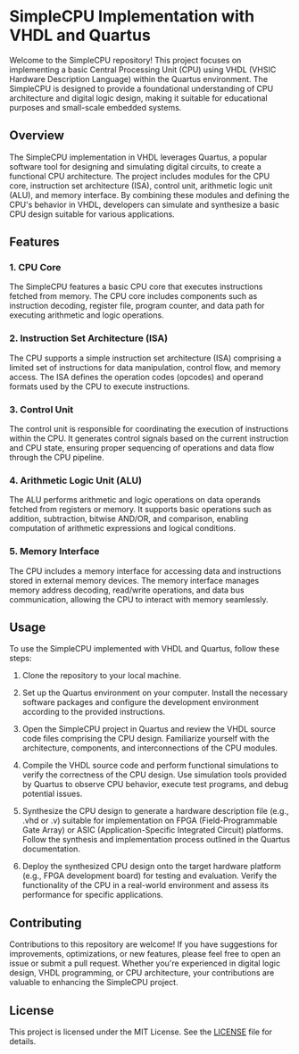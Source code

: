# SimpleCPU Implementation with VHDL and Quartus

Welcome to the SimpleCPU repository! This project focuses on implementing a basic Central Processing Unit (CPU) using VHDL (VHSIC Hardware Description Language) within the Quartus environment. The SimpleCPU is designed to provide a foundational understanding of CPU architecture and digital logic design, making it suitable for educational purposes and small-scale embedded systems.

## Overview

The SimpleCPU implementation in VHDL leverages Quartus, a popular software tool for designing and simulating digital circuits, to create a functional CPU architecture. The project includes modules for the CPU core, instruction set architecture (ISA), control unit, arithmetic logic unit (ALU), and memory interface. By combining these modules and defining the CPU's behavior in VHDL, developers can simulate and synthesize a basic CPU design suitable for various applications.

## Features

### 1. CPU Core

The SimpleCPU features a basic CPU core that executes instructions fetched from memory. The CPU core includes components such as instruction decoding, register file, program counter, and data path for executing arithmetic and logic operations.

### 2. Instruction Set Architecture (ISA)

The CPU supports a simple instruction set architecture (ISA) comprising a limited set of instructions for data manipulation, control flow, and memory access. The ISA defines the operation codes (opcodes) and operand formats used by the CPU to execute instructions.

### 3. Control Unit

The control unit is responsible for coordinating the execution of instructions within the CPU. It generates control signals based on the current instruction and CPU state, ensuring proper sequencing of operations and data flow through the CPU pipeline.

### 4. Arithmetic Logic Unit (ALU)

The ALU performs arithmetic and logic operations on data operands fetched from registers or memory. It supports basic operations such as addition, subtraction, bitwise AND/OR, and comparison, enabling computation of arithmetic expressions and logical conditions.

### 5. Memory Interface

The CPU includes a memory interface for accessing data and instructions stored in external memory devices. The memory interface manages memory address decoding, read/write operations, and data bus communication, allowing the CPU to interact with memory seamlessly.

## Usage

To use the SimpleCPU implemented with VHDL and Quartus, follow these steps:

1. Clone the repository to your local machine.

2. Set up the Quartus environment on your computer. Install the necessary software packages and configure the development environment according to the provided instructions.

3. Open the SimpleCPU project in Quartus and review the VHDL source code files comprising the CPU design. Familiarize yourself with the architecture, components, and interconnections of the CPU modules.

4. Compile the VHDL source code and perform functional simulations to verify the correctness of the CPU design. Use simulation tools provided by Quartus to observe CPU behavior, execute test programs, and debug potential issues.

5. Synthesize the CPU design to generate a hardware description file (e.g., .vhd or .v) suitable for implementation on FPGA (Field-Programmable Gate Array) or ASIC (Application-Specific Integrated Circuit) platforms. Follow the synthesis and implementation process outlined in the Quartus documentation.

6. Deploy the synthesized CPU design onto the target hardware platform (e.g., FPGA development board) for testing and evaluation. Verify the functionality of the CPU in a real-world environment and assess its performance for specific applications.

## Contributing

Contributions to this repository are welcome! If you have suggestions for improvements, optimizations, or new features, please feel free to open an issue or submit a pull request. Whether you're experienced in digital logic design, VHDL programming, or CPU architecture, your contributions are valuable to enhancing the SimpleCPU project.

## License

This project is licensed under the MIT License. See the [LICENSE](LICENSE) file for details.

